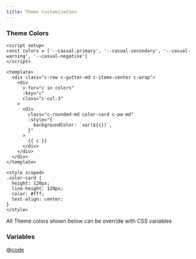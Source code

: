 ```yaml
---
title: Theme Customization
---
```


### Theme Colors

```vue live
<script setup>
const colors = ['--casual-primary', '--casual-secondary', '--casual-warning', '--casual-negative']
</script>

<template>
  <div class="c-row c-gutter-md c-items-center c-wrap">
    <div
      v-for="c in colors"
      :key="c"
      class="c-col-3"
    >
      <div
        class="c-rounded-md color-card c-pa-md"
        :style="{
          backgroundColor: `var(${c})`,
        }"
      >
        {{ c }}
      </div>
    </div>
  </div>
</template>

<style scoped>
.color-card {
  height: 120px;
  line-height: 120px;
  color: #fff;
  text-align: center;
}
</style>
```

All Theme colors shown below can be override with CSS variables
### Variables

@[code](../../../packages/styles/src/variables/colors.scss)
